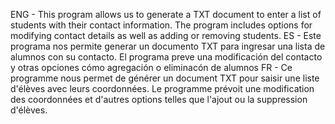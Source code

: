 ENG - This program allows us to generate a TXT document to enter a list of students with their contact information. The program includes options for modifying contact details as well as adding or removing students.
ES - Este programa nos permite generar un documento TXT para ingresar una lista de alumnos con su contacto. El programa preve una modificación del contacto y otras opciones cómo agregación o eliminacón de alumnos
FR - Ce programme nous permet de générer un document TXT pour saisir une liste d'élèves avec leurs coordonnées. Le programme prévoit une modification des coordonnées et d'autres options telles que l'ajout ou la suppression d'élèves.
